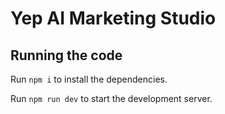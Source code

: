 
  # Yep AI Marketing Studio

  ## Running the code

  Run `npm i` to install the dependencies.

  Run `npm run dev` to start the development server.
  
